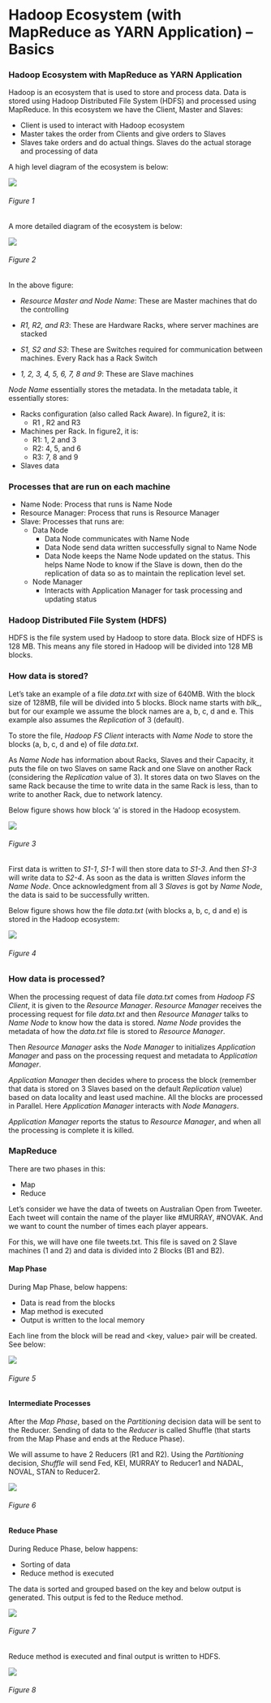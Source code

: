 # Hadoop Ecosystem (with MapReduce as YARN Application) – Basics #


### Hadoop Ecosystem with MapReduce as YARN Application ###

Hadoop is an ecosystem that is used to store and process data. Data is stored using Hadoop Distributed File System (HDFS) and processed using MapReduce. In this ecosystem we have the Client, Master and Slaves:

- Client is used to interact with Hadoop ecosystem
- Master takes the order from Clients and give orders to Slaves
- Slaves take orders and do actual things. Slaves do the actual storage and processing of data

A high level diagram of the ecosystem is below:

![](Images/HE/1.png)

###### Figure 1 ######

A more detailed diagram of the ecosystem is below:

![](Images/HE/2.png)

###### Figure 2 ######

In the above figure:

- *Resource Master and Node Name*: These are Master machines that do the controlling

- *R1, R2, and R3*: These are Hardware Racks, where server machines are stacked

- *S1, S2 and S3*: These are Switches required for communication between machines. Every Rack has a Rack Switch

- *1, 2, 3, 4, 5, 6, 7, 8 and 9*: These are Slave machines

*Node Name* essentially stores the metadata. In the metadata table, it essentially stores:

- Racks configuration (also called Rack Aware). In figure2, it is:
	- R1 , R2 and R3
- Machines per Rack. In figure2, it is:
	- R1: 1, 2 and 3
	- R2: 4, 5, and 6
	- R3: 7, 8 and 9
- Slaves data

### Processes that are run on each machine ###

- Name Node: Process that runs is Name Node
- Resource Manager: Process that runs is Resource Manager
- Slave: Processes that runs are:
	- Data Node
		- Data Node communicates with Name Node
		- Data Node send data written successfully signal to Name Node
		- Data Node keeps the Name Node updated on the status. This helps Name Node to know if the Slave is down, then do the replication of data so as to maintain the replication level set.
	- Node Manager
		- Interacts with Application Manager for task processing and updating status

### Hadoop Distributed File System (HDFS) ###

HDFS is the file system used by Hadoop to store data. Block size of HDFS is 128 MB. This means any file stored in Hadoop will be divided into 128 MB blocks.

### How data is stored? ###

Let’s take an example of a file *data.txt* with size of 640MB. With the block size of 128MB, file will be divided into 5 blocks. Block name starts with *blk_*, but for our example we assume the block names are a, b, c, d and e. This example also assumes the *Replication* of 3 (default).

To store the file, *Hadoop FS Client* interacts with *Name Node* to store the blocks (a, b, c, d and e) of file *data.txt*.

As *Name Node* has information about Racks, Slaves and their Capacity, it puts the file on two Slaves on same Rack and one Slave on another Rack (considering the *Replication* value of 3). It stores data on two Slaves on the same Rack because the time to write data in the same Rack is less, than to write to another Rack, due to network latency.

Below figure shows how block ‘a’ is stored in the Hadoop ecosystem.

![](Images/HE/3.png)

###### Figure 3 ######

First data is written to *S1-1*, *S1-1* will then store data to *S1-3*. And then *S1-3* will write data to *S2-4*. As soon as the data is written *Slaves* inform the *Name Node*. Once acknowledgment from all 3 *Slaves* is got by *Name Node*, the data is said to be successfully written.

Below figure shows how the file *data.txt* (with blocks a, b, c, d and e) is stored in the Hadoop ecosystem:

![](Images/HE/4.png)

###### Figure 4 ######

### How data is processed? ###

When the processing request of data file *data.txt* comes from *Hadoop FS Client*, it is given to the *Resource Manager*. *Resource Manager* receives the processing request for file *data.txt* and then *Resource Manager* talks to *Name Node* to know how the data is stored. *Name Node* provides the metadata of how the *data.txt* file is stored to *Resource Manager*.

Then *Resource Manager* asks the *Node Manager* to initializes *Application Manager* and pass on the processing request and metadata to *Application Manager*.

*Application Manager* then decides where to process the block (remember that data is stored on 3 Slaves based on the default *Replication* value) based on data locality and least used machine. All the blocks are processed in Parallel. Here *Application Manager* interacts with *Node Managers*.

*Application Manager* reports the status to *Resource Manager*, and when all the processing is complete it is killed.

### MapReduce ###

There are two phases in this:

- Map
- Reduce

Let’s consider we have the data of tweets on Australian Open from Tweeter. Each tweet will contain the name of the player like #MURRAY, #NOVAK. And we want to count the number of times each player appears.

For this, we will have one file tweets.txt. This file is saved on 2 Slave machines (1 and 2) and data is divided into 2 Blocks (B1 and B2).

#### Map Phase ####

During Map Phase, below happens:

- Data is read from the blocks
- Map method is executed
- Output is written to the local memory

Each line from the block will be read and <key, value> pair will be created. See below:

![](Images/HE/5.png)

###### Figure 5 ######

#### Intermediate Processes ####

After the *Map Phase*, based on the *Partitioning* decision data will be sent to the Reducer. Sending of data to the *Reducer* is called Shuffle (that starts from the Map Phase and ends at the Reduce Phase).

We will assume to have 2 Reducers (R1 and R2). Using the *Partitioning* decision, *Shuffle* will send Fed, KEI, MURRAY to Reducer1 and NADAL, NOVAL, STAN to Reducer2.

![](Images/HE/6.png)

###### Figure 6 ######

#### Reduce Phase ####

During Reduce Phase, below happens:

- Sorting of data
- Reduce method is executed

The data is sorted and grouped based on the key and below output is generated. This output is fed to the Reduce method.

![](Images/HE/7.png)

###### Figure 7 ######

Reduce method is executed and final output is written to HDFS.

![](Images/HE/8.png)

###### Figure 8 ######